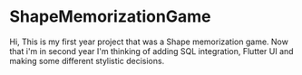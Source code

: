 # ShapeMemorizationGame

Hi, This is my first year project that was a Shape memorization game. Now that i'm in second year I'm thinking of adding SQL integration, Flutter UI and making some different stylistic decisions. 
